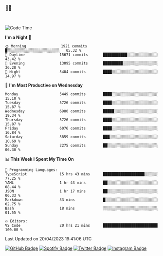 ### 🤙🍺

<!-- <a href="https://github-readme-stats.vercel.app/api?username=hzak2xx&count_private=true&show_icons=true&theme=dracula">
  <img align="center" src="https://github-readme-stats.vercel.app/api?username=hzak2xx&count_private=true&show_icons=true&theme=dracula" />
</a>
</br> -->
</br>

<!--START_SECTION:waka-->
![Code Time](http://img.shields.io/badge/Code%20Time-2%2C347%20hrs%2031%20mins-blue)

**I'm a Night 🦉** 

```text
🌞 Morning                1921 commits        █░░░░░░░░░░░░░░░░░░░░░░░░   05.32 % 
🌆 Daytime                15671 commits       ███████████░░░░░░░░░░░░░░   43.42 % 
🌃 Evening                13095 commits       █████████░░░░░░░░░░░░░░░░   36.28 % 
🌙 Night                  5404 commits        ████░░░░░░░░░░░░░░░░░░░░░   14.97 % 
```
📅 **I'm Most Productive on Wednesday** 

```text
Monday                   5449 commits        ████░░░░░░░░░░░░░░░░░░░░░   15.10 % 
Tuesday                  5726 commits        ████░░░░░░░░░░░░░░░░░░░░░   15.87 % 
Wednesday                6980 commits        █████░░░░░░░░░░░░░░░░░░░░   19.34 % 
Thursday                 5726 commits        ████░░░░░░░░░░░░░░░░░░░░░   15.87 % 
Friday                   6076 commits        ████░░░░░░░░░░░░░░░░░░░░░   16.84 % 
Saturday                 3859 commits        ███░░░░░░░░░░░░░░░░░░░░░░   10.69 % 
Sunday                   2275 commits        ██░░░░░░░░░░░░░░░░░░░░░░░   06.30 % 
```


📊 **This Week I Spent My Time On** 

```text
💬 Programming Languages: 
TypeScript               15 hrs 43 mins      ███████████████████░░░░░░   77.25 % 
YAML                     1 hr 43 mins        ██░░░░░░░░░░░░░░░░░░░░░░░   08.44 % 
JSON                     1 hr 17 mins        ██░░░░░░░░░░░░░░░░░░░░░░░   06.33 % 
Markdown                 33 mins             █░░░░░░░░░░░░░░░░░░░░░░░░   02.75 % 
Bash                     18 mins             ░░░░░░░░░░░░░░░░░░░░░░░░░   01.55 % 

🔥 Editors: 
VS Code                  20 hrs 21 mins      █████████████████████████   100.00 % 
```


 Last Updated on 20/04/2023 19:41:06 UTC
<!--END_SECTION:waka-->

[![GitHub Badge](https://img.shields.io/badge/GitHub-100000?style=for-the-badge&logo=github&logoColor=white)](https://github.com/hzak2xx)
[![Spotify Badge](https://img.shields.io/badge/Spotify-1ED760?&style=for-the-badge&logo=spotify&logoColor=white)](https://open.spotify.com/user/uf90s6sbbh75a1mt44clkhkvf)
[![Twitter Badge](https://img.shields.io/badge/Twitter-1DA1F2?style=for-the-badge&logo=twitter&logoColor=white)](https://twitter.com/hzak2xx)
[![Instagram Badge](https://img.shields.io/badge/Instagram-E4405F?style=for-the-badge&logo=instagram&logoColor=white)](https://www.instagram.com/hzak2xx/)
